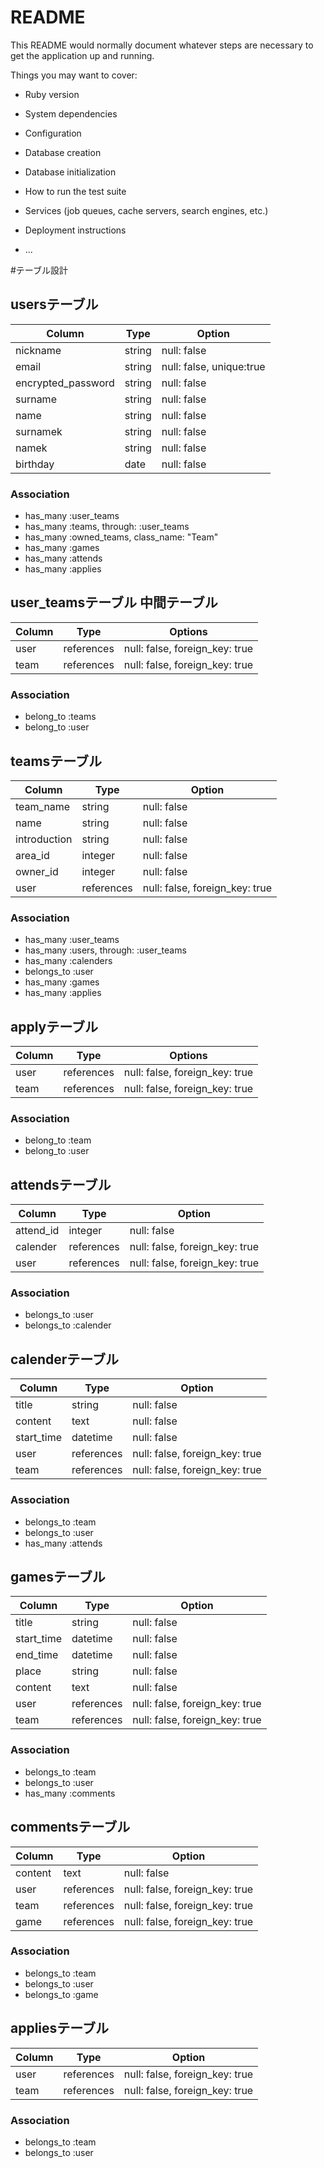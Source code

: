 # README

This README would normally document whatever steps are necessary to get the
application up and running.

Things you may want to cover:

* Ruby version

* System dependencies

* Configuration

* Database creation

* Database initialization

* How to run the test suite

* Services (job queues, cache servers, search engines, etc.)

* Deployment instructions

* ...



#テーブル設計

## usersテーブル

| Column     | Type        | Option         |
| ---------- | ---------   | -------------- |
| nickname   | string      | null: false    |
| email      | string      | null: false, unique:true | ユニーク制約
| encrypted_password  | string    | null: false    | 
| surname    | string      | null: false    |
| name       | string      | null: false    |
| surnamek   | string      | null: false    |
| namek      | string      | null: false    |
| birthday   | date        | null: false    |

### Association

- has_many :user_teams
- has_many :teams, through: :user_teams
- has_many :owned_teams, class_name: "Team"
- has_many :games
- has_many :attends
- has_many :applies



## user_teamsテーブル 中間テーブル

| Column | Type       | Options                        |
| ------ | ---------- | ------------------------------ |
| user   | references | null: false, foreign_key: true |
| team   | references | null: false, foreign_key: true |


### Association

- belong_to :teams
- belong_to :user


## teamsテーブル

| Column       | Type        | Option         |
| ----------   | ---------   | -------------- |
| team_name    | string      | null: false    |
| name         | string      | null: false    |
| introduction | string      | null: false    |    
| area_id      | integer     | null: false    |
| owner_id     | integer     | null: false    |
| user         | references  | null: false, foreign_key: true |

### Association

- has_many :user_teams
- has_many :users, through: :user_teams
- has_many :calenders
- belongs_to :user
- has_many :games
- has_many :applies



## applyテーブル 

| Column | Type       | Options                        |
| ------ | ---------- | ------------------------------ |
| user   | references | null: false, foreign_key: true |
| team   | references | null: false, foreign_key: true |


### Association

- belong_to :team
- belong_to :user



## attendsテーブル

| Column       | Type        | Option         |
| ----------   | ---------   | -------------- |  
| attend_id    | integer     | null: false    |
| calender     | references  | null: false, foreign_key: true |
| user         | references  | null: false, foreign_key: true |

### Association
- belongs_to :user
- belongs_to :calender




## calenderテーブル

| Column       | Type        | Option         |
| ----------   | ---------   | -------------- |
| title        | string      | null: false    |
| content      | text        | null: false    |
| start_time   | datetime    | null: false    |    
| user         | references  | null: false, foreign_key: true |
| team         | references  | null: false, foreign_key: true |

### Association

- belongs_to :team
- belongs_to :user
- has_many :attends


## gamesテーブル

| Column       | Type        | Option         |
| ----------   | ---------   | -------------- |
| title        | string      | null: false    |
| start_time   | datetime    | null: false    |
| end_time     | datetime    | null: false    |
| place        | string      | null: false    |  
| content      | text        | null: false    |  
| user         | references  | null: false, foreign_key: true |
| team         | references  | null: false, foreign_key: true |

### Association

- belongs_to :team
- belongs_to :user
- has_many :comments


## commentsテーブル

| Column       | Type        | Option         |
| ----------   | ---------   | -------------- |
| content      | text        | null: false    |  
| user         | references  | null: false, foreign_key: true |
| team         | references  | null: false, foreign_key: true |
| game         | references  | null: false, foreign_key: true |

### Association

- belongs_to :team
- belongs_to :user
- belongs_to :game



## appliesテーブル

| Column       | Type        | Option         |
| ----------   | ---------   | -------------- |
| user         | references  | null: false, foreign_key: true |
| team         | references  | null: false, foreign_key: true |

### Association

- belongs_to :team
- belongs_to :user


